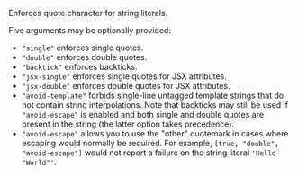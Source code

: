 Enforces quote character for string literals.


Five arguments may be optionally provided:

* `"single"` enforces single quotes.
* `"double"` enforces double quotes.
* `"backtick"` enforces backticks.
* `"jsx-single"` enforces single quotes for JSX attributes.
* `"jsx-double"` enforces double quotes for JSX attributes.
* `"avoid-template"` forbids single-line untagged template strings that do not contain string interpolations.
    Note that backticks may still be used if `"avoid-escape"` is enabled and both single and double quotes are
    present in the string (the latter option takes precedence).
* `"avoid-escape"` allows you to use the "other" quotemark in cases where escaping would normally be required.
    For example, `[true, "double", "avoid-escape"]` would not report a failure on the string literal
    `'Hello "World"'`.